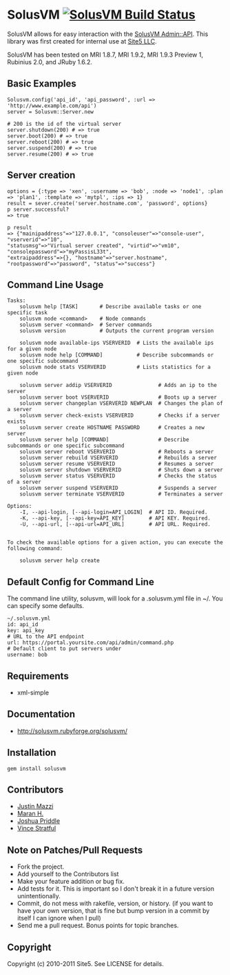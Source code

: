 SolusVM [![SolusVM Build Status][Build Icon]][Build Status]
===========================================================

SolusVM allows for easy interaction with the [SolusVM Admin::API][].
This library was first created for internal use at [Site5 LLC][].

SolusVM has been tested on MRI 1.8.7, MRI 1.9.2, MRI 1.9.3 Preview 1,
Rubinius 2.0, and JRuby 1.6.2.

[Site5 LLC]: http://www.site5.com
[SolusVM Admin::API]: http://wiki.solusvm.com/index.php/API:Admin
[Build Status]: http://travis-ci.org/site5/solusvm
[Build Icon]: https://secure.travis-ci.org/site5/solusvm.png?branch=master

Basic Examples
--------------

    Solusvm.config('api_id', 'api_password', :url => 'http://www.example.com/api')
    server = Solusvm::Server.new

    # 200 is the id of the virtual server
    server.shutdown(200) # => true
    server.boot(200) # => true
    server.reboot(200) # => true
    server.suspend(200) # => true
    server.resume(200) # => true

Server creation
---------------

    options = {:type => 'xen', :username => 'bob', :node => 'node1', :plan => 'plan1', :template => 'mytpl', :ips => 1}
    result = sever.create('server.hostname.com', 'password', options}
    p server.successful?
    => true

    p result
    => {"mainipaddress"=>"127.0.0.1", "consoleuser"=>"console-user", "vserverid"=>"10", 
    "statusmsg"=>"Virtual server created", "virtid"=>"vm10", "consolepassword"=>"myPassisL33t", 
    "extraipaddress"=>{}, "hostname"=>"server.hostname", "rootpassword"=>"password", "status"=>"success"}

Command Line Usage
------------------

    Tasks:
        solusvm help [TASK]       # Describe available tasks or one specific task
        solusvm node <command>    # Node commands
        solusvm server <command>  # Server commands
        solusvm version           # Outputs the current program version

        solusvm node available-ips VSERVERID  # Lists the available ips for a given node
        solusvm node help [COMMAND]           # Describe subcommands or one specific subcommand
        solusvm node stats VSERVERID          # Lists statistics for a given node

        solusvm server addip VSERVERID               # Adds an ip to the server
        solusvm server boot VSERVERID                # Boots up a server
        solusvm server changeplan VSERVERID NEWPLAN  # Changes the plan of a server
        solusvm server check-exists VSERVERID        # Checks if a server exists
        solusvm server create HOSTNAME PASSWORD      # Creates a new server
        solusvm server help [COMMAND]                # Describe subcommands or one specific subcommand
        solusvm server reboot VSERVERID              # Reboots a server
        solusvm server rebuild VSERVERID             # Rebuilds a server
        solusvm server resume VSERVERID              # Resumes a server
        solusvm server shutdown VSERVERID            # Shuts down a server
        solusvm server status VSERVERID              # Checks the status of a server
        solusvm server suspend VSERVERID             # Suspends a server
        solusvm server terminate VSERVERID           # Terminates a server

    Options:
        -I, --api-login, [--api-login=API_LOGIN]  # API ID. Required.
        -K, --api-key, [--api-key=API_KEY]        # API KEY. Required.
        -U, --api-url, [--api-url=API_URL]        # API URL. Required.


    To check the available options for a given action, you can execute the following command:

        solusvm server help create

Default Config for Command Line
--------------------------------

The command line utility, solusvm, will look for a .solusvm.yml file in ~/. You can specify some defaults. 

    ~/.solusvm.yml
    id: api_id
    key: api_key
    # URL to the API endpoint
    url: https://portal.yoursite.com/api/admin/command.php
    # Default client to put servers under
    username: bob

Requirements
------------

* xml-simple

Documentation
-------------

* http://solusvm.rubyforge.org/solusvm/

Installation
------------

    gem install solusvm

Contributors
------------

* [Justin Mazzi](http://github.com/jmazzi)
* [Maran H.](http://github.com/maran)
* [Joshua Priddle](http://github.com/itspriddle)
* [Vince Stratful](http://github.com/Vincepbell)

Note on Patches/Pull Requests
-----------------------------
 
* Fork the project.
* Add yourself to the Contributors list
* Make your feature addition or bug fix.
* Add tests for it. This is important so I don't break it in a
  future version unintentionally.
* Commit, do not mess with rakefile, version, or history.
  (if you want to have your own version, that is fine but bump version in a commit by itself I can ignore when I pull)
* Send me a pull request. Bonus points for topic branches.

Copyright
---------

Copyright (c) 2010-2011 Site5. See LICENSE for details.
